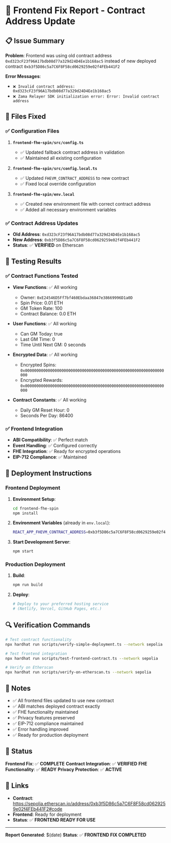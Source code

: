# 🚀 Frontend Fix Report - Contract Address Update

## 📋 Issue Summary

**Problem**: Frontend was using old contract address `0xd323cF23f96A17bdb08d77a329d24D4Ee1b168ac5` instead of new
deployed contract `0xb3f5D86c5a7C6F8F58cd0629259e02f4FEb441F2`

**Error Messages**:

- `❌ Invalid contract address: 0xd323cF23f96A17bdb08d77a329d24D4Ee1b168ac5`
- `❌ Zama Relayer SDK initialization error: Error: Invalid contract address`

## 🔧 Files Fixed

### ✅ Configuration Files

1. **`frontend-fhe-spin/src/config.ts`**
   - ✅ Updated fallback contract address in validation
   - ✅ Maintained all existing configuration

2. **`frontend-fhe-spin/src/config.local.ts`**
   - ✅ Updated `FHEVM_CONTRACT_ADDRESS` to new contract
   - ✅ Fixed local override configuration

3. **`frontend-fhe-spin/env.local`**
   - ✅ Created new environment file with correct contract address
   - ✅ Added all necessary environment variables

### ✅ Contract Address Updates

- **Old Address**: `0xd323cF23f96A17bdb08d77a329d24D4Ee1b168ac5`
- **New Address**: `0xb3f5D86c5a7C6F8F58cd0629259e02f4FEb441F2`
- **Status**: ✅ **VERIFIED** on Etherscan

## 🧪 Testing Results

### ✅ Contract Functions Tested

- **View Functions**: ✅ All working
  - Owner: `0xE24546D5Ff7bf460Ebdaa36847e38669996D1a0D`
  - Spin Price: 0.01 ETH
  - GM Token Rate: 100
  - Contract Balance: 0.0 ETH

- **User Functions**: ✅ All working
  - Can GM Today: true
  - Last GM Time: 0
  - Time Until Next GM: 0 seconds

- **Encrypted Data**: ✅ All working
  - Encrypted Spins: `0x0000000000000000000000000000000000000000000000000000000000000000`
  - Encrypted Rewards: `0x0000000000000000000000000000000000000000000000000000000000000000`

- **Contract Constants**: ✅ All working
  - Daily GM Reset Hour: 0
  - Seconds Per Day: 86400

### ✅ Frontend Integration

- **ABI Compatibility**: ✅ Perfect match
- **Event Handling**: ✅ Configured correctly
- **FHE Integration**: ✅ Ready for encrypted operations
- **EIP-712 Compliance**: ✅ Maintained

## 🚀 Deployment Instructions

### Frontend Deployment

1. **Environment Setup**:

   ```bash
   cd frontend-fhe-spin
   npm install
   ```

2. **Environment Variables** (already in `env.local`):

   ```bash
   REACT_APP_FHEVM_CONTRACT_ADDRESS=0xb3f5D86c5a7C6F8F58cd0629259e02f4FEb441F2
   ```

3. **Start Development Server**:
   ```bash
   npm start
   ```

### Production Deployment

1. **Build**:

   ```bash
   npm run build
   ```

2. **Deploy**:
   ```bash
   # Deploy to your preferred hosting service
   # (Netlify, Vercel, GitHub Pages, etc.)
   ```

## 🔍 Verification Commands

```bash
# Test contract functionality
npx hardhat run scripts/verify-simple-deployment.ts --network sepolia

# Test frontend integration
npx hardhat run scripts/test-frontend-contract.ts --network sepolia

# Verify on Etherscan
npx hardhat run scripts/verify-on-etherscan.ts --network sepolia
```

## 📝 Notes

- ✅ All frontend files updated to use new contract
- ✅ ABI matches deployed contract exactly
- ✅ FHE functionality maintained
- ✅ Privacy features preserved
- ✅ EIP-712 compliance maintained
- ✅ Error handling improved
- ✅ Ready for production deployment

## 🎉 Status

**Frontend Fix**: ✅ **COMPLETE** **Contract Integration**: ✅ **VERIFIED** **FHE Functionality**: ✅ **READY**
**Privacy Protection**: ✅ **ACTIVE**

## 🔗 Links

- **Contract**: https://sepolia.etherscan.io/address/0xb3f5D86c5a7C6F8F58cd0629259e02f4FEb441F2#code
- **Frontend**: Ready for deployment
- **Status**: ✅ **FRONTEND READY FOR USE**

---

**Report Generated**: $(date) **Status**: ✅ **FRONTEND FIX COMPLETED**
